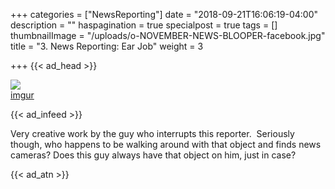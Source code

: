 +++
categories = ["NewsReporting"]
date = "2018-09-21T16:06:19-04:00"
description = ""
haspagination = true
specialpost = true
tags = []
thumbnailImage = "/uploads/o-NOVEMBER-NEWS-BLOOPER-facebook.jpg"
title = "3. News Reporting: Ear Job"
weight = 3

+++
{{< ad_head >}}

![](/uploads/XinfjWE-min.gif)  
[imgur](https://imgur.com/gallery/2oKVL)

{{< ad_infeed >}}

Very creative work by the guy who interrupts this reporter.  Seriously though, who happens to be walking around with that object and finds news cameras? Does this guy always have that object on him, just in case?

{{< ad_atn >}}
